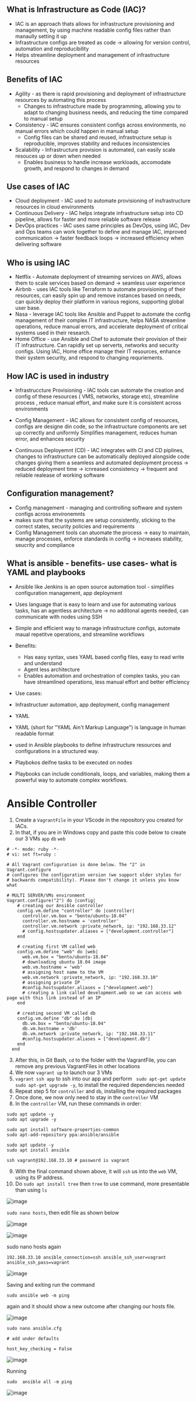 ## What is Infrastructure as Code (IAC)?

- IAC is an approach thats allows for infrastructure provisioning and management, by using machine readable config files rather than manaully setting it up
- Infrastructure configs are treated as code -> allowing for version control, automation and reproducibility
- Helps streamline deployment and management of infrastructure resources


## Benefits of IAC
- Agility - as there is rapid provisioning and deployment of infrastructure resources by automating this process
  - Changes to infrastructure made by programming, allowing you to adapt to changing business needs, and reducing the time compared to manual setup
- Consistency - IAC ensures consistent configs across environments, no manual errors which could happen in manual setup
  - Config files can be shared and reused, infrastructure setup is reproducible, improves stability and reduces inconsistencies
- Scalability - Infrastructure provision is automated, can easily scale resouces up or down when needed
  - Enables business to handle increase workloads, accomodate growth, and respond to changes in demand


## Use cases of IAC

- Cloud deployment - IAC used to automate provisioning of insfrastructure resources in cloud environments
- Continuous Delivery - IAC helps integrate infrastructure setup into CD pipeline, allows for faster and more reliable software release
- DevOps practices - IAC uses same principles as DevOps, using IAC, Dev and Ops teams can work together to define
and manage IAC, improved communication -> faster feedback loops -> increased efficiency when delivering software


## Who is using IAC

- Netflix - Automate deployment of streaming services on AWS, allows them to scale services based on demand -> seamless user experience
- Airbnb - uses IAC tools like Terraform to automate provisioning of their resources, can easily spin up and remove instances based on needs, can quickly deploy their platform in various regions, supporting global user base.
- Nasa - leverage IAC tools like Ansible and Puppet to automate the config management of their complex IT infrastructure, helps NASA streamline operations, reduce manual errors, and accelerate deployment of critical systems used in their research.
- Home Office - use Ansible and Chef to automate their provision of their IT infrastructure. Can rapidly set up serverts, networks and security configs. Using IAC, Home office manage their IT resources, enhance their system security, and respond to changing requriements.


## How IAC is used in industry

- Infrastruccture Provisioning - IAC tools can automate the creation and config of these resources ( VMS, networks, storage etc), streamline process
, reduce manual effort, and make sure it is consistent across environments

- Config Management - IAC allows for consistent config of resources, configs are designe din code, so the infrastructure components are set up correctly and uniformly
Simplifies management, reduces human error, and enhances security 

- Continuous Deployemnt (CD) - IAC integrates with CI and CD piplines, changes to infrastructure can be automatically deployed alongside code changes
giving them a seamless and automated deployment process -> reduced deployment time -> icnreased consistency -> frequent and reliable realease of working software

## Configuration management?

- Config management - managing and controlling software and system configs across environemnts
- makes sure that the systems are setup consistently, sticking to the correct states, security policies and requirements
- Config Management tools can atuomate the process -> easy to maintain, manage processes, enforce standards in config -> increases stability, seucrity and compliance

## What is ansible - benefits- use cases- what is YAML and playbooks

- Ansible like Jenkins is an open source automation tool - simplifies configuration management, app deployment
- Uses language that is easy to learn and use for automating various tasks, has an agentless architecture -> no additonal agents needed, can communicate with nodes using SSH
- Simple and efficient way to manage infrastructure configs, automate maual repetitve operations, and streamline workflows

- Benefits: 
  - Has easy syntax, uses YAML based config files, easy to read write and understand
  - Agent less architecture
  - Enables automation and orchestration of complex tasks, you can have streamlined operations, less manual effort and better efficiency

- Use cases:
 - Infrastructuer automation, app deployment, config management

- YAML
 - YAML (short for "YAML Ain't Markup Language") is language in human readable format 
 - used in Ansible playbooks to define infrastructure resources and configurations in a structured way.
 - Playbokos deifne tasks to be executed on nodes
 - Playbooks can include conditionals, loops, and variables, making them a powerful way to automate complex workflows.


# Ansible Controller

1. Create a `VagrantFile` in your VScode in the repository you created for IACs.
2. In that, if you are in Windows copy and paste this code below to create our 3 VMs `app` `db` `web`
```
# -*- mode: ruby -*-
# vi: set ft=ruby :

# All Vagrant configuration is done below. The "2" in Vagrant.configure
# configures the configuration version (we support older styles for
# backwards compatibility). Please don't change it unless you know what

# MULTI SERVER/VMs environment
Vagrant.configure("2") do |config|
    # creating our Ansible controller
    config.vm.define "controller" do |controller|
      controller.vm.box = "bento/ubuntu-18.04"
      controller.vm.hostname = 'controller'
      controller.vm.network :private_network, ip: "192.168.33.12"
      # config.hostsupdater.aliases = ["development.controller"]
    end
  
    # creating first VM called web
    config.vm.define "web" do |web|
      web.vm.box = "bento/ubuntu-18.04"
      # downloading ubuntu 18.04 image
      web.vm.hostname = 'web'
      # assigning host name to the VM
      web.vm.network :private_network, ip: "192.168.33.10"
      # assigning private IP
      #config.hostsupdater.aliases = ["development.web"]
      # creating a link called development.web so we can access web page with this link instead of an IP
    end
  
    # creating second VM called db
    config.vm.define "db" do |db|
      db.vm.box = "bento/ubuntu-18.04"
      db.vm.hostname = 'db'
      db.vm.network :private_network, ip: "192.168.33.11"
      #config.hostsupdater.aliases = ["development.db"]
    end
  end
  ```
3. After this, in Git Bash, `cd` to the folder with the VagrantFile, you can remove any previous VagrantFiles in other locations
4. We now `vagrant up` to launch our 3 VMs
5. `vagrant ssh app` to ssh into our app and perform ``` sudo apt-get update
sudo apt-get upgrade -y```, to install the required dependencies needed
6. Repeat step 5 for `controller` and `db`, installing the required packages
7. Once done, we now only need to stay in the `controller` VM
8. In the `controller` VM, run these commands in order:
```
sudo apt update -y
sudo apt upgrade -y

sudo apt install software-properties-common
sudo apt-add-repository ppa:ansible/ansible

sudo apt update -y
sudo apt install ansible

ssh vagrant@192.168.33.10 # password is vagrant
```
9. With the final command shown above, it will `ssh` us into the `web` VM, using its IP address.
10. Do `sudo apt install tree` then `tree` to use command, more presentable than using `ls`





![image](https://github.com/mthussain1234/tech221-iac-ansible/assets/129314018/3c686db8-1097-4d4d-bdb6-78b858ca592d)

```sudo nano hosts```, then edit file as shown below

![image](https://github.com/mthussain1234/tech221-iac-ansible/assets/129314018/755942ad-f39a-4857-ae9b-847c39114499)

![image](https://github.com/mthussain1234/tech221-iac-ansible/assets/129314018/42423a6c-80ef-42ec-a136-d850e01eb09a)

sudo nano hosts again

```
192.168.33.10 ansible_connection=ssh ansible_ssh_user=vagrant ansible_ssh_pass=vagrant
```

![image](https://github.com/mthussain1234/tech221-iac-ansible/assets/129314018/ad8bae27-bd75-4721-9941-7491bfbf8179)

Saving and exiting run the command 
```
sudo ansible web -m ping
``` 
again and it should show a new outcome after changing our hosts file.

![image](https://github.com/mthussain1234/tech221-iac-ansible/assets/129314018/c50cd552-3a31-43eb-9e64-0379ae332953)

```
sudo nano ansible.cfg

# add under defaults

host_key_checking = False
```
![image](https://github.com/mthussain1234/tech221-iac-ansible/assets/129314018/196d25ac-8161-48a0-892b-c412ae05709a)

Running 
```
sudo  ansible all -m ping
```
![image](https://github.com/mthussain1234/tech221-iac-ansible/assets/129314018/3c13ce8d-dc5a-400b-99a7-53ffa09c4863)









